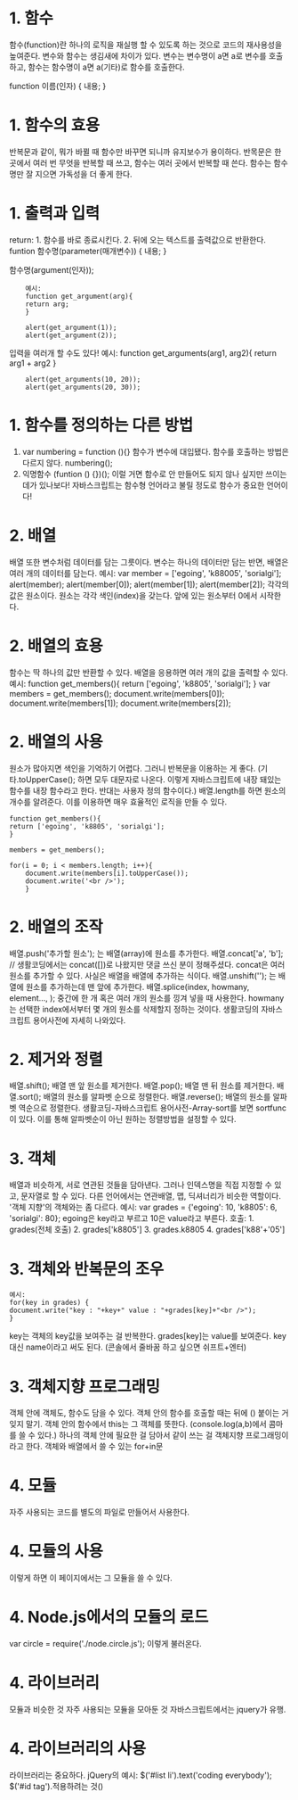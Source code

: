 # 1. 함수
  함수(function)란 하나의 로직을 재실행 할 수 있도록 하는 것으로 코드의 재사용성을 높여준다.
  변수와 함수는 생김새에 차이가 있다. 변수는 변수명이 a면 a로 변수를 호출하고, 함수는 함수명이 a면 a(기타)로 함수를 호출한다.
  
  function 이름(인자) {
   내용;
  }
  
# 1. 함수의 효용
  반복문과 같이, 뭐가 바뀔 때 함수만 바꾸면 되니까 유지보수가 용이하다.
  반목문은 한 곳에서 여러 번 무엇을 반복할 때 쓰고, 함수는 여러 곳에서 반복할 때 쓴다.
  함수는 함수명만 잘 지으면 가독성을 더 좋게 한다.
  
# 1. 출력과 입력
  return: 1. 함수를 바로 종료시킨다. 2. 뒤에 오는 텍스트를 출력값으로 반환한다.
  funtion 함수명(parameter(매개변수)) {
  내용;
  }
  
  함수명(argument(인자));
  
        예시: 
        function get_argument(arg){
        return arg;
        }

        alert(get_argument(1));
        alert(get_argument(2));
        
  입력을 여러개 할 수도 있다!
        예시:
        function get_arguments(arg1, arg2){
        return arg1 + arg2
        }

        alert(get_arguments(10, 20));
        alert(get_arguments(20, 30));
        
# 1. 함수를 정의하는 다른 방법
  1. var numbering = function (){}
     함수가 변수에 대입됐다. 
     함수를 호출하는 방법은 다르지 않다.
     numbering();
  2. 익명함수
     (funtion () {})();
     이럴 거면 함수로 안 만들어도 되지 않나 싶지만 쓰이는 데가 있나보다!
  자바스크립트는 함수형 언어라고 불릴 정도로 함수가 중요한 언어이다!


# 2. 배열
  배열 또한 변수처럼 데이터를 담는 그릇이다.
  변수는 하나의 데이터만 담는 반면, 배열은 여러 개의 데이터를 담는다.
  예시:
  var member = ['egoing', 'k88005', 'sorialgi'];
  alert(member);
  alert(member[0]);
  alert(member[1]);
  alert(member[2]);
  각각의 값은 원소이다.
  원소는 각각 색인(index)을 갖는다. 
  앞에 있는 원소부터 0에서 시작한다.
  
# 2. 배열의 효용
  함수는 딱 하나의 값만 반환할 수 있다.
  배열을 응용하면 여러 개의 값을 출력할 수 있다.
  예시:
    function get_members(){
      return ['egoing', 'k8805', 'sorialgi'];
    }
    var members = get_members();
    document.write(members[0]);
    document.write(members[1]);
    document.write(members[2]);

# 2. 배열의 사용
  원소가 많아지면 색인을 기억하기 어렵다.
  그러니 반복문을 이용하는 게 좋다.
  (기타.toUpperCase(); 하면 모두 대문자로 나온다.
  이렇게 자바스크립트에 내장 돼있는 함수를 내장 함수라고 한다.
  반대는 사용자 정의 함수이다.)
  배열.length를 하면 원소의 개수를 알려준다.
  이를 이용하면 매우 효율적인 로직을 만들 수 있다.
    
    function get_members(){
    return ['egoing', 'k8805', 'sorialgi'];
    }
    
    members = get_members();
   
    for(i = 0; i < members.length; i++){        
        document.write(members[i].toUpperCase());   
        document.write('<br />');
        }
 
# 2. 배열의 조작
  배열.push('추가할 원소');
  는 배열(array)에 원소를 추가한다.
  배열.concat['a', 'b'];      // 생활코딩에서는 concat([])로 나왔지만 댓글 쓰신 분이 정해주셨다.
  concat은 여러 원소를 추가할 수 있다. 
  사실은 배열을 배열에 추가하는 식이다.
  배열.unshift('');
  는 배열에 원소를 추가하는데 맨 앞에 추가한다.
  배열.splice(index, howmany, element..., );
  중간에 한 개 혹은 여러 개의 원소를 낑겨 넣을 때 사용한다.
  howmany는 선택한 index에서부터 몇 개의 원소를 삭제할지 정하는 것이다.
  생활코딩의 자바스크립트 용어사전에 자세히 나와있다.
  
# 2. 제거와 정렬
  배열.shift();
  배열 맨 앞 원소를 제거한다.
  배열.pop();
  배열 맨 뒤 원소를 제거한다.
  배열.sort();
  배열의 원소를 알파벳 순으로 정렬한다.
  배열.reverse();
  배열의 원소를 알파벳 역순으로 정렬한다.
  생활코딩-자바스크립트 용어사전-Array-sort를 보면 sortfunc이 있다.
  이를 통해 알파벳순이 아닌 원하는 정렬방법을 설정할 수 있다.

# 3. 객체
  배열과 비슷하게, 서로 연관된 것들을 담아낸다.
  그러나 인덱스명을 직접 지정할 수 있고, 문자열로 할 수 있다.
  다른 언어에서는 연관배열, 맵, 딕셔너리가 비슷한 역할이다.
  '객체 지향'의 객체와는 좀 다르다.
    예시:
    var grades = {'egoing': 10, 'k8805': 6, 'sorialgi': 80};
    egoing은 key라고 부르고 10은 value라고 부른다.
    호출:
    1. grades(전체 호출)
    2. grades['k8805']
    3. grades.k8805
    4. grades['k88'+'05']

# 3. 객체와 반복문의 조우
    
    예시:
    for(key in grades) {
    document.write("key : "+key+" value : "+grades[key]+"<br />");
    }
  key는 객체의 key값을 보여주는 걸 반복한다. grades[key]는 value를 보여준다.
  key 대신 name이라고 써도 된다.
  (콘솔에서 줄바꿈 하고 싶으면 쉬프트+엔터)

# 3. 객체지향 프로그래밍
  객체 안에 객체도, 함수도 담을 수 있다.
  객체 안의 함수를 호출할 때는 뒤에 () 붙이는 거 잊지 말기.
  객체 안의 함수에서 this는 그 객체를 뜻한다.
  (console.log(a,b)에서 콤마를 쓸 수 있다.)
  하나의 객체 안에 필요한 걸 담아서 같이 쓰는 걸 객체지향 프로그래밍이라고 한다.
  객체와 배열에서 쓸 수 있는 for+in문
  
# 4. 모듈
  자주 사용되는 코드를 별도의 파일로 만들어서 사용한다.
  
# 4. 모듈의 사용
  <script src="greeting.js"></script>
  이렇게 하면 이 페이지에서는 그 모듈을 쓸 수 있다.

# 4. Node.js에서의 모듈의 로드
  var circle = require('./node.circle.js');
  이렇게 불러온다.
  
# 4. 라이브러리
  모듈과 비슷한 것
  자주 사용되는 모듈을 모아둔 것
  자바스크립트에서는 jquery가 유행.
  
# 4. 라이브러리의 사용
  라이브러리는 중요하다.
    jQuery의 예시:
    $('#list li').text('coding everybody');
    $('#id tag').적용하려는 것()
